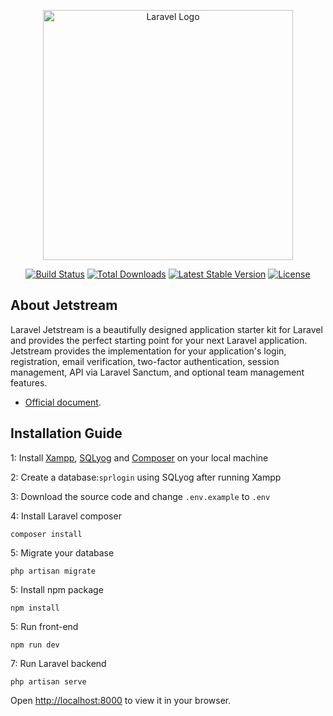 <p align="center"><a href="https://laravel.com" target="_blank"><img src="https://raw.githubusercontent.com/laravel/art/master/logo-lockup/5%20SVG/2%20CMYK/1%20Full%20Color/laravel-logolockup-cmyk-red.svg" width="400" alt="Laravel Logo"></a></p>

<p align="center">
<a href="https://github.com/laravel/framework/actions"><img src="https://github.com/laravel/framework/workflows/tests/badge.svg" alt="Build Status"></a>
<a href="https://packagist.org/packages/laravel/framework"><img src="https://img.shields.io/packagist/dt/laravel/framework" alt="Total Downloads"></a>
<a href="https://packagist.org/packages/laravel/framework"><img src="https://img.shields.io/packagist/v/laravel/framework" alt="Latest Stable Version"></a>
<a href="https://packagist.org/packages/laravel/framework"><img src="https://img.shields.io/packagist/l/laravel/framework" alt="License"></a>
</p>

## About Jetstream

Laravel Jetstream is a beautifully designed application starter kit for Laravel and provides the perfect starting point for your next Laravel application. Jetstream provides the implementation for your application's login, registration, email verification, two-factor authentication, session management, API via Laravel Sanctum, and optional team management features.

- [Official document](https://jetstream.laravel.com/).

## Installation Guide

1: Install [Xampp](https://sourceforge.net/projects/xampp/files/XAMPP%20Windows/8.2.4/xampp-windows-x64-8.2.4-0-VS16-installer.exe), [SQLyog](https://en.softonic.com/download/sqlyog/windows/post-download) and [Composer](https://getcomposer.org/Composer-Setup.exe) on your local machine

2: Create a database:`sprlogin` using SQLyog after running Xampp

3: Download the source code and change `.env.example` to `.env`

4: Install Laravel composer
```
composer install
```

5: Migrate your database
```
php artisan migrate
```

5: Install npm package
```
npm install
```

5: Run front-end

```
npm run dev
```

7: Run Laravel backend

```
php artisan serve
```

Open [http://localhost:8000](http://localhost:8000) to view it in your browser.
